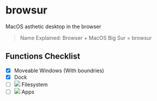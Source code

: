 # browsur
MacOS asthetic desktop in the browser
> Name Explained: Browser + MacOS Big Sur = browsur

## Functions Checklist
- [x] Moveable Windows (With boundries)
- [x] Dock
- [ ] ![](https://img.shields.io/badge/-Work%20in%20Progress-e69b10?style=plastic) Filesystem
- [ ] ![](https://img.shields.io/badge/-Work%20in%20Progress-e69b10?style=plastic) Apps
